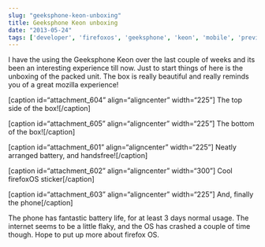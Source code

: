 ```yaml
---
slug: "geeksphone-keon-unboxing"
title: Geeksphone Keon unboxing
date: "2013-05-24"
tags: ['developer', 'firefoxos', 'geeksphone', 'keon', 'mobile', 'preview']
---
```

I have the using the Geeksphone Keon over the last couple of weeks and its been an interesting experience till now. Just to start things of here is the unboxing of the packed unit. The box is really beautiful and really reminds you of a great mozilla experience!


[caption id=“attachment_604” align=“aligncenter” width=“225”] The top side of the box![/caption]

[caption id=“attachment_605” align=“aligncenter” width=“225”] The bottom of the box![/caption]

[caption id=“attachment_601” align=“aligncenter” width=“225”] Neatly arranged battery, and handsfree![/caption]

[caption id=“attachment_602” align=“aligncenter” width=“300”] Cool firefoxOS sticker[/caption]

[caption id=“attachment_603” align=“aligncenter” width=“225”] And, finally the phone[/caption]

The phone has fantastic battery life, for at least 3 days normal usage. The internet seems to be a little flaky, and the OS has crashed a couple of time though. Hope to put up more about firefox OS.
